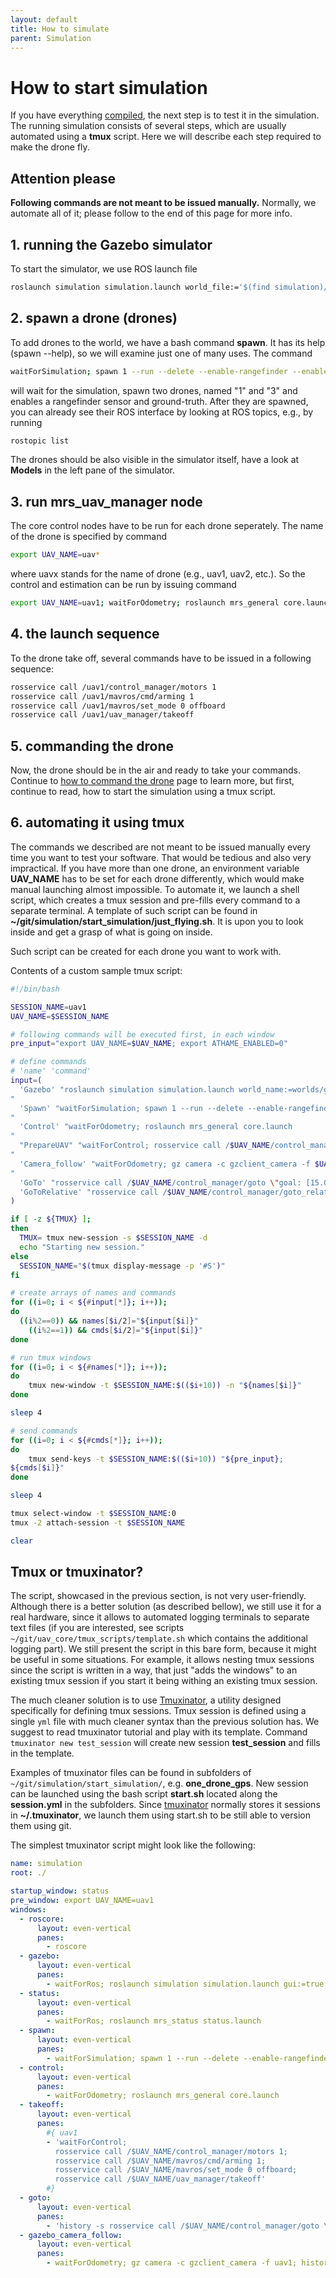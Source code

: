 ```yaml
---
layout: default
title: How to simulate
parent: Simulation
---
```


# How to start simulation

If you have everything [compiled](how_to_compiled), the next step is to test it in the simulation.
The running simulation consists of several steps, which are usually automated using a **tmux** script.
Here we will describe each step required to make the drone fly.

## Attention please

**Following commands are not meant to be issued manually.**
Normally, we automate all of it; please follow to the end of this page for more info.

## 1. running the Gazebo simulator

To start the simulator, we use ROS launch file
```bash
roslaunch simulation simulation.launch world_file:='$(find simulation)/worlds/grass_plane.world' gui:=true
```

## 2. spawn a drone (drones)

To add drones to the world, we have a bash command **spawn**.
It has its help (spawn --help), so we will examine just one of many uses.
The command
```bash
waitForSimulation; spawn 1 --run --delete --enable-rangefinder --enable-ground-truth & spawn 3 --run --delete --enable-rangefinder --enable-ground-truth && fg

```
will wait for the simulation, spawn two drones, named "1" and "3" and enables a rangefinder sensor and ground-truth.
After they are spawned, you can already see their ROS interface by looking at ROS topics, e.g., by running
```bash
rostopic list
```
The drones should be also visible in the simulator itself, have a look at **Models** in the left pane of the simulator.

## 3. run mrs_uav_manager node

The core control nodes have to be run for each drone seperately. The name of the drone is specified by command
```bash
export UAV_NAME=uav*
```
where uavx stands for the name of drone (e.g., uav1, uav2, etc.). So the control and estimation can be run by issuing command
```bash
export UAV_NAME=uav1; waitForOdometry; roslaunch mrs_general core.launch 
```

## 4. the launch sequence

To the drone take off, several commands have to be issued in a following sequence:

```bash
rosservice call /uav1/control_manager/motors 1
rosservice call /uav1/mavros/cmd/arming 1
rosservice call /uav1/mavros/set_mode 0 offboard
rosservice call /uav1/uav_manager/takeoff
```

## 5. commanding the drone

Now, the drone should be in the air and ready to take your commands.
Continue to [how to command the drone](commanding_the_drone) page to learn more, but first, continue to read, how to start the simulation using a tmux script.

## 6. automating it using tmux

The commands we described are not meant to be issued manually every time you want to test your software.
That would be tedious and also very impractical.
If you have more than one drone, an environment variable **UAV_NAME** has to be set for each drone differently, which would make manual launching almost impossible.
To automate it, we launch a shell script, which creates a tmux session and pre-fills every command to a separate terminal.
A template of such script can be found in **~/git/simulation/start_simulation/just_flying.sh**.
It is upon you to look inside and get a grasp of what is going on inside.

Such script can be created for each drone you want to work with.

Contents of a custom sample tmux script:
```bash
#!/bin/bash

SESSION_NAME=uav1
UAV_NAME=$SESSION_NAME

# following commands will be executed first, in each window
pre_input="export UAV_NAME=$UAV_NAME; export ATHAME_ENABLED=0"

# define commands
# 'name' 'command'
input=(
  'Gazebo' "roslaunch simulation simulation.launch world_name:=worlds/grass_plane.world gui:=true
"
  'Spawn' "waitForSimulation; spawn 1 --run --delete --enable-rangefinder --enable-ground-truth
"
  'Control' "waitForOdometry; roslaunch mrs_general core.launch
"
  "PrepareUAV" "waitForControl; rosservice call /$UAV_NAME/control_manager/motors 1; rosservice call /$UAV_NAME/mavros/cmd/arming 1; rosservice call /$UAV_NAME/mavros/set_mode 0 offboard; rosservice call /$UAV_NAME/uav_manager/takeoff;
"
  'Camera_follow' "waitForOdometry; gz camera -c gzclient_camera -f $UAV_NAME
"
  'GoTo' "rosservice call /$UAV_NAME/control_manager/goto \"goal: [15.0, 15.0, 2.0, 0.0]\""
  'GoToRelative' "rosservice call /$UAV_NAME/control_manager/goto_relative \"goal: [5.0, 5.0, 1.0, 3.14]\""
)

if [ -z ${TMUX} ];
then
  TMUX= tmux new-session -s $SESSION_NAME -d
  echo "Starting new session."
else
  SESSION_NAME="$(tmux display-message -p '#S')"
fi

# create arrays of names and commands
for ((i=0; i < ${#input[*]}; i++));
do
  ((i%2==0)) && names[$i/2]="${input[$i]}" 
	((i%2==1)) && cmds[$i/2]="${input[$i]}"
done

# run tmux windows
for ((i=0; i < ${#names[*]}; i++));
do
	tmux new-window -t $SESSION_NAME:$(($i+10)) -n "${names[$i]}"
done

sleep 4

# send commands
for ((i=0; i < ${#cmds[*]}; i++));
do
	tmux send-keys -t $SESSION_NAME:$(($i+10)) "${pre_input};
${cmds[$i]}"
done

sleep 4

tmux select-window -t $SESSION_NAME:0
tmux -2 attach-session -t $SESSION_NAME

clear
```

## Tmux or tmuxinator?

The script, showcased in the previous section, is not very user-friendly.
Although there is a better solution (as described bellow), we still use it for a real hardware, since it allows to automated logging terminals to separate text files (if you are interested, see scripts `~/git/uav_core/tmux_scripts/template.sh` which contains the additional logging part).
We still present the script in this bare form, because it might be useful in some situations.
For example, it allows nesting tmux sessions since the script is written in a way, that just "adds the windows" to an existing tmux session if you start it being withing an existing tmux session.

The much cleaner solution is to use [Tmuxinator](https://github.com/tmuxinator/tmuxinator), a utility designed specifically for defining tmux sessions.
Tmux session is defined using a single `yml` file with much cleaner syntax than the previous solution has.
We suggest to read tmuxinator tutorial and play with its template.
Command `tmuxinator new test_session` will create new session **test_session** and fills in the template.

Examples of tmuxinator files can be found in subfolders of `~/git/simulation/start_simulation/`, e.g. **one_drone_gps**.
New session can be launched using the bash script **start.sh** located along the **session.yml** in the subfolders.
Since [tmuxinator](https://github.com/tmuxinator/tmuxinator) normally stores it sessions in **~/.tmuxinator**, we launch them using start.sh to be still able to version them using git.

The simplest tmuxinator script might look like the following:

```yaml
name: simulation
root: ./

startup_window: status
pre_window: export UAV_NAME=uav1
windows:
  - roscore:
      layout: even-vertical
      panes:
        - roscore
  - gazebo:
      layout: even-vertical
      panes:
        - waitForRos; roslaunch simulation simulation.launch gui:=true
  - status:
      layout: even-vertical
      panes:
        - waitForRos; roslaunch mrs_status status.launch
  - spawn:
      layout: even-vertical
      panes:
        - waitForSimulation; spawn 1 --run --delete --enable-rangefinder --enable-ground-truth
  - control:
      layout: even-vertical
      panes:
        - waitForOdometry; roslaunch mrs_general core.launch
  - takeoff:
      layout: even-vertical
      panes:
        #{ uav1
        - 'waitForControl;
          rosservice call /$UAV_NAME/control_manager/motors 1;
          rosservice call /$UAV_NAME/mavros/cmd/arming 1;
          rosservice call /$UAV_NAME/mavros/set_mode 0 offboard;
          rosservice call /$UAV_NAME/uav_manager/takeoff'
        #}
  - goto:
      layout: even-vertical
      panes:
        - 'history -s rosservice call /$UAV_NAME/control_manager/goto \"goal: \[0.0, 10.0, 1.5, 0.0\]\"'
  - gazebo_camera_follow:
      layout: even-vertical
      panes:
        - waitForOdometry; gz camera -c gzclient_camera -f uav1; history -s gz camera -c gzclient_camera -f uav1
```
